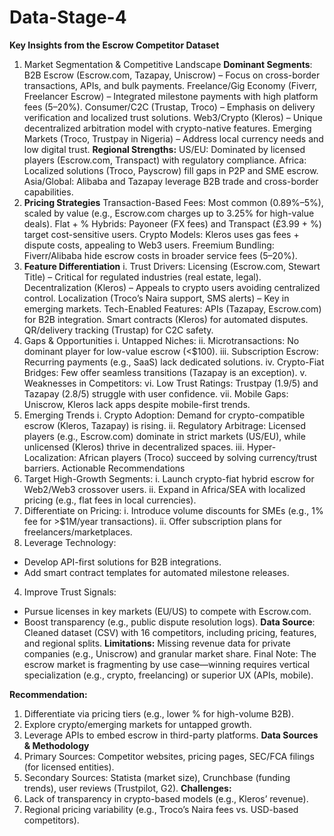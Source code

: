 # Data-Stage-4
**Key Insights from the Escrow Competitor Dataset**
1. Market Segmentation & Competitive Landscape
	**Dominant Segments**:
	B2B Escrow (Escrow.com, Tazapay, Uniscrow) – Focus on cross-border transactions, APIs, and bulk payments.
	Freelance/Gig Economy (Fiverr, Freelancer Escrow) – Integrated milestone payments with high platform fees (5–20%).
	Consumer/C2C (Trustap, Troco) – Emphasis on delivery verification and localized trust solutions.
	Web3/Crypto (Kleros) – Unique decentralized arbitration model with crypto-native features.
	Emerging Markets (Troco, Trustpay in Nigeria) – Address local currency needs and low digital trust.
	**Regional Strengths:**
 US/EU: Dominated by licensed players (Escrow.com, Transpact) with regulatory compliance.
	Africa: Localized solutions (Troco, Payscrow) fill gaps in P2P and SME escrow.
	Asia/Global: Alibaba and Tazapay leverage B2B trade and cross-border capabilities.
2. **Pricing Strategies**
	Transaction-Based Fees: Most common (0.89%–5%), scaled by value (e.g., Escrow.com charges up to 3.25% for high-value deals).
	Flat + % Hybrids: Payoneer (FX fees) and Transpact (£3.99 + %) target cost-sensitive users.
	Crypto Models: Kleros uses gas fees + dispute costs, appealing to Web3 users.
	Freemium Bundling: Fiverr/Alibaba hide escrow costs in broader service fees (5–20%).
3. **Feature Differentiation**
 i.  Trust Drivers:
  Licensing (Escrow.com, Stewart Title) – Critical for regulated industries (real estate, legal).
	Decentralization (Kleros) – Appeals to crypto users avoiding centralized control.
  Localization (Troco’s Naira support, SMS alerts) – Key in emerging markets.
	Tech-Enabled Features:
 APIs (Tazapay, Escrow.com) for B2B integration.
 Smart contracts (Kleros) for automated disputes.
 QR/delivery tracking (Trustap) for C2C safety.
4. Gaps & Opportunities
i. Untapped Niches:
ii. Microtransactions: No dominant player for low-value escrow (<$100).
iii. Subscription Escrow: Recurring payments (e.g., SaaS) lack dedicated solutions.
iv. Crypto-Fiat Bridges: Few offer seamless transitions (Tazapay is an exception).
v. Weaknesses in Competitors:
vi. Low Trust Ratings: Trustpay (1.9/5) and Tazapay (2.8/5) struggle with user confidence.
vii. Mobile Gaps: Uniscrow, Kleros lack apps despite mobile-first trends.
5. Emerging Trends
i. Crypto Adoption: Demand for crypto-compatible escrow (Kleros, Tazapay) is rising.
ii. Regulatory Arbitrage: Licensed players (e.g., Escrow.com) dominate in strict markets (US/EU), while unlicensed (Kleros) thrive in decentralized spaces.
iii. Hyper-Localization: African players (Troco) succeed by solving currency/trust barriers.
Actionable Recommendations
1.	Target High-Growth Segments:
i. Launch crypto-fiat hybrid escrow for Web2/Web3 crossover users.
ii. Expand in Africa/SEA with localized pricing (e.g., flat fees in local currencies).
2.	Differentiate on Pricing:
i. Introduce volume discounts for SMEs (e.g., 1% fee for >$1M/year transactions).
ii. Offer subscription plans for freelancers/marketplaces.
3.	Leverage Technology:
 * Develop API-first solutions for B2B integrations.
 * Add smart contract templates for automated milestone releases.
4.	Improve Trust Signals:
* Pursue licenses in key markets (EU/US) to compete with Escrow.com.
* Boost transparency (e.g., public dispute resolution logs).
**Data Source**: Cleaned dataset (CSV) with 16 competitors, including pricing, features, and regional splits.
**Limitations:** Missing revenue data for private companies (e.g., Uniscrow) and granular market share.
Final Note: The escrow market is fragmenting by use case—winning requires vertical specialization (e.g., crypto, freelancing) or superior UX (APIs, mobile).

**Recommendation:**
1. Differentiate via pricing tiers (e.g., lower % for high-volume B2B).
2. Explore crypto/emerging markets for untapped growth.
3. Leverage APIs to embed escrow in third-party platforms.
**Data Sources & Methodology**
1. Primary Sources: Competitor websites, pricing pages, SEC/FCA filings (for licensed entities).
2. Secondary Sources: Statista (market size), Crunchbase (funding trends), user reviews (Trustpilot, G2).
**Challenges:**
1. Lack of transparency in crypto-based models (e.g., Kleros’ revenue).
2. Regional pricing variability (e.g., Troco’s Naira fees vs. USD-based competitors).

